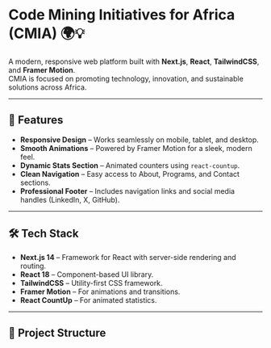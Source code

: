 # Code Mining Initiatives for Africa (CMIA) 🌍💡

A modern, responsive web platform built with **Next.js**, **React**, **TailwindCSS**, and **Framer Motion**.  
CMIA is focused on promoting technology, innovation, and sustainable solutions across Africa.  

---

## 🚀 Features
- **Responsive Design** – Works seamlessly on mobile, tablet, and desktop.  
- **Smooth Animations** – Powered by Framer Motion for a sleek, modern feel.  
- **Dynamic Stats Section** – Animated counters using `react-countup`.  
- **Clean Navigation** – Easy access to About, Programs, and Contact sections.  
- **Professional Footer** – Includes navigation links and social media handles (LinkedIn, X, GitHub).  

---

## 🛠️ Tech Stack
- **Next.js 14** – Framework for React with server-side rendering and routing.  
- **React 18** – Component-based UI library.  
- **TailwindCSS** – Utility-first CSS framework.  
- **Framer Motion** – For animations and transitions.  
- **React CountUp** – For animated statistics.  

---

## 📂 Project Structure
